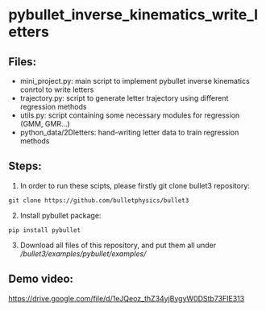 # pybullet_inverse_kinematics_write_letters
## Files:
- mini_project.py: main script to implement pybullet inverse kinematics conrtol to write letters
- trajectory.py: script to generate letter trajectory using different regression methods
- utils.py: script containing some necessary modules for regression (GMM, GMR...)
- python_data/2Dletters: hand-writing letter data to train regression methods

## Steps:
1. In order to run these scipts, please firstly git clone bullet3 repository:
```
git clone https://github.com/bulletphysics/bullet3
```
2. Install pybullet package:
```
pip install pybullet
```
3. Download all files of this repository, and put them all under */bullet3/examples/pybullet/examples/*

## Demo video:
https://drive.google.com/file/d/1eJQeoz_thZ34yjBygyW0DStb73FIE313
